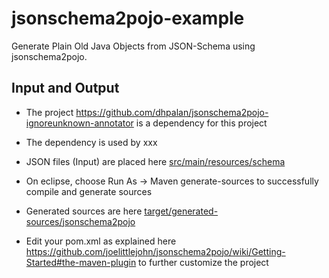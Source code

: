# jsonschema2pojo-example
Generate Plain Old Java Objects from JSON-Schema using jsonschema2pojo.

## Input and Output
- The project https://github.com/dhpalan/jsonschema2pojo-ignoreunknown-annotator is a dependency for this project
- The dependency is used by <configuration><customAnnotator>xxx</customAnnotator></configuration>

- JSON files (Input) are placed here [src/main/resources/schema](src/main/resources/schema)
- On eclipse, choose Run As -> Maven generate-sources to successfully compile and generate sources
- Generated sources are here [target/generated-sources/jsonschema2pojo](target/generated-sources/jsonschema2pojo)

- Edit your pom.xml as explained here https://github.com/joelittlejohn/jsonschema2pojo/wiki/Getting-Started#the-maven-plugin to further customize the project